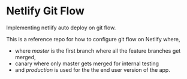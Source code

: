 # Netlify Git Flow

Implementing netlify auto deploy on git flow. 


This is a reference repo for how to configure git flow on Netlify where,
* where *master* is the first branch where all the feature branches get merged,
* canary where only master gets merged for internal testing
* and *production* is used for the the end user version of the app.
